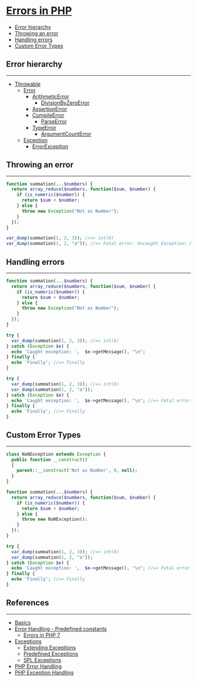 # [Errors in PHP](https://www.php.net/manual/en/language.errors.basics.php)

- [Error hierarchy](#error-hierarchy)
- [Throwing an error](#throwing-an-error)
- [Handling errors](#handling-errors)
- [Custom Error Types](#custom-error-types)

## Error hierarchy

---

- [Throwable](https://www.php.net/manual/en/class.throwable.php)
  - [Error](https://www.php.net/manual/en/class.error.php)
    - [ArithmeticError](https://www.php.net/manual/en/class.arithmeticerror.php)
      - [DivisionByZeroError](https://www.php.net/manual/en/class.divisionbyzeroerror.php)
    - [AssertionError](https://www.php.net/manual/en/class.assertionerror.php)
    - [CompileError](https://www.php.net/manual/en/class.compileerror.php)
      - [ParseError](https://www.php.net/manual/en/class.parseerror.php)
    - [TypeError](https://www.php.net/manual/en/class.typeerror.php)
      - [ArgumentCountError](https://www.php.net/manual/en/class.argumentcounterror.php)
  - [Exception](https://www.php.net/manual/en/class.exception.php)
    - [ErrorException](https://www.php.net/manual/en/class.errorexception.php)

## Throwing an error

---

```php
function summation(...$numbers) {
  return array_reduce($numbers, function($sum, $number) {
    if (is_numeric($number)) {
      return $sum + $number;
    } else {
      throw new Exception("Not as Number");
    }
  });
}

var_dump(summation(1, 2, 3)); //=> int(6)
var_dump(summation(1, 2, "a")); //=> Fatal error: Uncaught Exception: Not as Number
```

## Handling errors

---

```php
function summation(...$numbers) {
  return array_reduce($numbers, function($sum, $number) {
    if (is_numeric($number)) {
      return $sum + $number;
    } else {
      throw new Exception("Not as Number");
    }
  });
}

try {
  var_dump(summation(1, 2, 3)); //=> int(6)
} catch (Exception $e) {
  echo 'Caught exception: ',  $e->getMessage(), "\n";
} finally {
  echo 'Finally'; //=> Finally
}

try {
  var_dump(summation(1, 2, 3)); //=> int(6)
  var_dump(summation(1, 2, "a"));
} catch (Exception $e) {
  echo 'Caught exception: ',  $e->getMessage(), "\n"; //=> Fatal error: Uncaught Exception: Not as Number
} finally {
  echo 'Finally'; //=> Finally
}
```

## Custom Error Types

---

```php
class NaNException extends Exception {
  public function __construct()
  {
    parent::__construct('Not as Number', 0, null);
  }
}

function summation(...$numbers) {
  return array_reduce($numbers, function($sum, $number) {
    if (is_numeric($number)) {
      return $sum + $number;
    } else {
      throw new NaNException();
    }
  });
}

try {
  var_dump(summation(1, 2, 3)); //=> int(6)
  var_dump(summation(1, 2, "a"));
} catch (Exception $e) {
  echo 'Caught exception: ',  $e->getMessage(), "\n"; //=> Fatal error: Uncaught Exception: Not as Number
} finally {
  echo 'Finally'; //=> Finally
}
```

## References

---

- [Basics](https://www.php.net/manual/en/language.errors.basics.php)
- [Error Handling - Predefined constants](https://www.php.net/manual/en/errorfunc.constants.php)
  - [Errors in PHP 7](https://www.php.net/manual/en/language.errors.php7.php)
- [Exceptions](https://www.php.net/manual/en/language.exceptions.php)
  - [Extending Exceptions](https://www.php.net/manual/en/language.exceptions.extending.php)
  - [Predefined Exceptions](https://www.php.net/manual/en/reserved.exceptions.php)
  - [SPL Exceptions](https://www.php.net/manual/en/spl.exceptions.php)
- [PHP Error Handling](https://www.w3schools.com/php/php_error.asp)
- [PHP Exception Handling](https://www.w3schools.com/php/php_exception.asp)
